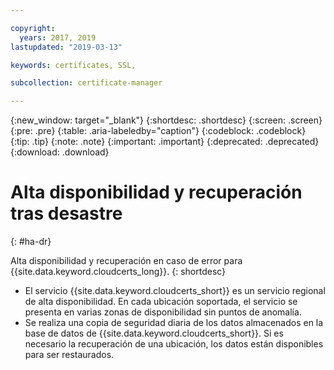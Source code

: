 ```yaml
---

copyright:
  years: 2017, 2019
lastupdated: "2019-03-13"

keywords: certificates, SSL, 

subcollection: certificate-manager

---
```


{:new_window: target="_blank"}
{:shortdesc: .shortdesc}
{:screen: .screen}
{:pre: .pre}
{:table: .aria-labeledby="caption"}
{:codeblock: .codeblock}
{:tip: .tip}
{:note: .note}
{:important: .important}
{:deprecated: .deprecated}
{:download: .download}

# Alta disponibilidad y recuperación tras desastre
{: #ha-dr}

Alta disponibilidad y recuperación en caso de error para {{site.data.keyword.cloudcerts_long}}.
{: shortdesc}

* El servicio {{site.data.keyword.cloudcerts_short}} es un servicio regional de alta disponibilidad. En cada ubicación soportada, el servicio se presenta en varias zonas de disponibilidad sin puntos de anomalía.
* Se realiza una copia de seguridad diaria de los datos almacenados en la base de datos de {{site.data.keyword.cloudcerts_short}}. Si es necesario la recuperación de una ubicación, los datos están disponibles para ser restaurados.
